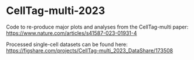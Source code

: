 # CellTag-multi-2023
Code to re-produce major plots and analyses from the CellTag-multi paper: https://www.nature.com/articles/s41587-023-01931-4

Processed single-cell datasets can be found here: https://figshare.com/projects/CellTag-multi_2023_DataShare/173508
